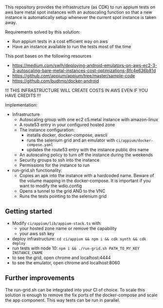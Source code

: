 This repository provides the infrastructure (as CDK) to run appium tests on aws bare metal spot instances with an autoscaling function so that a new instance is automatically setup whenever the current spot instance is taken away.

Requirements solved by this solution:
- Run appium tests in a cost efficient way on aws
- Have an instance available to run the tests most of the time

This post bases on the following resources
- https://medium.com/swlh/deploying-android-emulators-on-aws-ec2-3-3-autoscaling-bare-metal-instances-cost-optimizations-8fc4e636b81d
- https://github.com/appium/appium/tree/master/sample-code
- https://github.com/budtmo/docker-android

!!! THIS INFRASTRUCTURE WILL CREATE COSTS IN AWS EVEN IF YOU HAVE CREDITS !!!

Implementation:
- Infrastructure
    - Autoscaling group with one ec2 c5.metal instance with amazon-linux
    - A route53 entry in your configured hosted zone
    - The instance configuration: 
        - installs docker, docker-compose, awscli
        - runs the selenium grid and an emulator with `ci/appium/docker-compose.yaml` 
        - updates the route53 entry with the instance public dns name
    - An autoscaling policy to turn off the instance during the weekends
    - Security groups to ssh into the instance
    - Permissions for the instance to run
- run-grid.sh functionality:
    - Copies an apk into the instance with a hardcoded name. Beware of the volume mapping in the docker-compose. It is important if you want to modify the wdio.config
    - Opens a tunnel to the grid AND to the VNC
    - Runs the tests pointing to the selenium grid

## Getting started
- Modify `ci/appium/lib/appium-stack.ts` with: 
    - your hosted zone name or remove the capability
    - your aws ssh key
- deploy infrastructure: `cd ci/appium && npm i && cdk synth && cdk deploy`
- run tests with node 10: `npm i && ./run-grid.sh PATH_TO_MY_KEY INSTANCE_CNAME`
- to see the grid, open chrome and localhost:4444
- to see the emulator, open chrome and localhost:8060


## Further improvements
The run-grid.sh can be integrated into your CI of choice.
To scale this solution is enough to remove the fix ports of the docker-compose and scale the app component.
This way tests can be run in parallel.